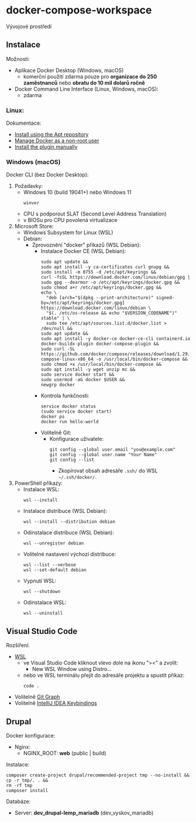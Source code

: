# docker-compose-workspace

Vývojové prostředí

## Instalace

Možnosti:
- Aplikace Docker Desktop (Windows, macOS)
    - komerční použití zdarma pouze pro **organizace do 250 zaměstnanců** nebo **obratu do 10 mil dolarů ročně**
- Docker Command Line Interface (Linux, Windows, macOS):
    - zdarma

### Linux:

Dokumentace:
- [Install using the Apt repository](https://docs.docker.com/engine/install/debian/#install-using-the-repository)
- [Manage Docker as a non-root user](https://docs.docker.com/engine/install/linux-postinstall/#manage-docker-as-a-non-root-user)
- [Install the plugin manually](https://docs.docker.com/compose/install/linux/#install-the-plugin-manually)

### Windows (macOS)

Docker CLI (bez Docker Desktop):
1. Požadavky:
   - Windows 10 (build 19041+) nebo Windows 11
     ```
     winver
     ```
   - CPU s podporout SLAT (Second Level Address Translation)
   - v BIOSu pro CPU povolená virtualizace
2. Microsoft Store:
   - Windows Subsystem for Linux (WSL)
   - Debian:
     - Zprovoznění "docker" příkazů (WSL Debian):
       - Instalace Docker CE (WSL Debian):
         ```
         sudo apt update &&
         sudo apt install -y ca-certificates curl gnupg &&
         sudo install -m 0755 -d /etc/apt/keyrings &&
         curl -fsSL https://download.docker.com/linux/debian/gpg | sudo gpg --dearmor -o /etc/apt/keyrings/docker.gpg &&
         sudo chmod a+r /etc/apt/keyrings/docker.gpg &&
         echo \
           "deb [arch="$(dpkg --print-architecture)" signed-by=/etc/apt/keyrings/docker.gpg] https://download.docker.com/linux/debian \
           "$(. /etc/os-release && echo "$VERSION_CODENAME")" stable" | \
           sudo tee /etc/apt/sources.list.d/docker.list > /dev/null &&
         sudo apt update &&
         sudo apt install -y docker-ce docker-ce-cli containerd.io docker-buildx-plugin docker-compose-plugin &&
         sudo curl -SL https://github.com/docker/compose/releases/download/1.29.2/docker-compose-linux-x86_64 -o /usr/local/bin/docker-compose &&
         sudo chmod +x /usr/local/bin/docker-compose &&
         sudo apt install -y wget unzip mc &&
         sudo service docker start &&
         sudo usermod -aG docker $USER &&
         newgrp docker
         ```
       - Kontrola funkčnosti:
         ```
         service docker status
         (sudo service docker start)
         docker ps
         docker run hello-world
         ```
       - Volitelně Git:
         - Konfigurace uživatele:
           ```
           git config --global user.email "you@example.com"
           git config --global user.name "Your Name"
           git config --list
           ```
           - Zkopírovat obsah adresáře `.ssh/` do WSL `~/.ssh/docker/`.
3. PowerShell příkazy:
    - Instalace WSL:
      ```
      wsl --install
      ```
    - Instalace distribuce (WSL Debian):
        ```
        wsl --install --distribution debian
        ```
    - Odinstalace distribuce (WSL Debian):
        ```
        wsl --unregister debian
        ```
    - Volitelné nastavení výchozí distribuce:
        ```
        wsl --list --verbose
        wsl --set-default debian
        ```
    - Vypnutí WSL:
      ```
      wsl --shutdown
      ```
    - Odinstalace WSL:
      ```
      wsl --uninstall
      ```

## Visual Studio Code

Rozšíření:
- [WSL](https://marketplace.visualstudio.com/items?itemName=ms-vscode-remote.remote-wsl)
    - ve Visual Studio Code kliknout vlevo dole na ikonu "><" a zvolit:
        - New WSL Window using Distro...
    - nebo ve WSL terminálu přejít do adresáře projektu a spustit příkaz:
      ```
      code .
      ```
- Volitelně [Git Graph](https://marketplace.visualstudio.com/items?itemName=mhutchie.git-graph)
- Volitelně [IntelliJ IDEA Keybindings](https://marketplace.visualstudio.com/items?itemName=k--kato.intellij-idea-keybindings)

## Drupal

Docker konfigurace:
- Nginx:
    - NGINX_ROOT: **web** (public | build)

Instalace:
```
composer create-project drupal/recommended-project tmp --no-install &&
cp -r tmp/. . &&
rm -rf tmp
composer install
```

Databáze:
- Server: **dev_drupal-lemp_mariadb** (dev_vyskov_mariadb)
